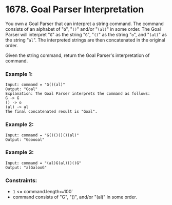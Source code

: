 # 1678. Goal Parser Interpretation

You own a Goal Parser that can interpret a string command. The command consists of an alphabet of "`G`", "`()`" and/or "`(al)`" in some order. The Goal Parser will interpret "`G`" as the string "`G`", "`()`" as the string "`o`", and "`(al)`" as the string "`al`". The interpreted strings are then concatenated in the original order.

Given the string command, return the Goal Parser's interpretation of command.

### Example 1:

```
Input: command = "G()(al)"
Output: "Goal"
Explanation: The Goal Parser interprets the command as follows:
G -> G
() -> o
(al) -> al
The final concatenated result is "Goal".
```

### Example 2:

```
Input: command = "G()()()()(al)"
Output: "Gooooal"
```

### Example 3:

```
Input: command = "(al)G(al)()()G"
Output: "alGalooG"
```

### Constraints:

- `1` <= command.length` <= `100`
- command consists of "G", "()", and/or "(al)" in some order.
